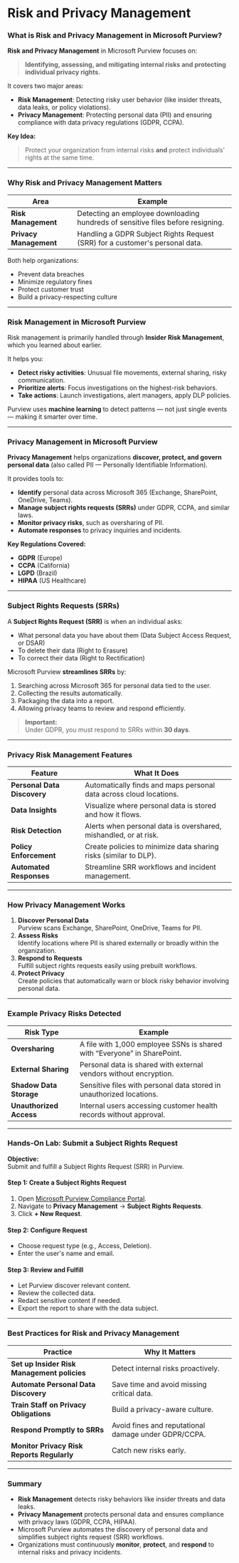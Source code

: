 # Risk and Privacy Management

### **What is Risk and Privacy Management in Microsoft Purview?**

**Risk and Privacy Management** in Microsoft Purview focuses on:

> **Identifying, assessing, and mitigating internal risks and protecting individual privacy rights.**

It covers two major areas:

* **Risk Management**: Detecting risky user behavior (like insider threats, data leaks, or policy violations).
* **Privacy Management**: Protecting personal data (PII) and ensuring compliance with data privacy regulations (GDPR, CCPA).

**Key Idea:**

> Protect your organization from internal risks **and** protect individuals' rights at the same time.

***

### **Why Risk and Privacy Management Matters**

| Area                   | Example                                                                         |
| ---------------------- | ------------------------------------------------------------------------------- |
| **Risk Management**    | Detecting an employee downloading hundreds of sensitive files before resigning. |
| **Privacy Management** | Handling a GDPR Subject Rights Request (SRR) for a customer's personal data.    |

Both help organizations:

* Prevent data breaches
* Minimize regulatory fines
* Protect customer trust
* Build a privacy-respecting culture

***

### **Risk Management in Microsoft Purview**

Risk management is primarily handled through **Insider Risk Management**, which you learned about earlier.

It helps you:

* **Detect risky activities**: Unusual file movements, external sharing, risky communication.
* **Prioritize alerts**: Focus investigations on the highest-risk behaviors.
* **Take actions**: Launch investigations, alert managers, apply DLP policies.

Purview uses **machine learning** to detect patterns — not just single events — making it smarter over time.

***

### **Privacy Management in Microsoft Purview**

**Privacy Management** helps organizations **discover, protect, and govern personal data** (also called PII — Personally Identifiable Information).

It provides tools to:

* **Identify** personal data across Microsoft 365 (Exchange, SharePoint, OneDrive, Teams).
* **Manage subject rights requests (SRRs)** under GDPR, CCPA, and similar laws.
* **Monitor privacy risks**, such as oversharing of PII.
* **Automate responses** to privacy inquiries and incidents.

**Key Regulations Covered:**

* **GDPR** (Europe)
* **CCPA** (California)
* **LGPD** (Brazil)
* **HIPAA** (US Healthcare)

***

### **Subject Rights Requests (SRRs)**

A **Subject Rights Request (SRR)** is when an individual asks:

* What personal data you have about them (Data Subject Access Request, or DSAR)
* To delete their data (Right to Erasure)
* To correct their data (Right to Rectification)

Microsoft Purview **streamlines SRRs** by:

1. Searching across Microsoft 365 for personal data tied to the user.
2. Collecting the results automatically.
3. Packaging the data into a report.
4. Allowing privacy teams to review and respond efficiently.

> **Important:**\
> Under GDPR, you must respond to SRRs within **30 days**.

***

### **Privacy Risk Management Features**

| Feature                     | What It Does                                                       |
| --------------------------- | ------------------------------------------------------------------ |
| **Personal Data Discovery** | Automatically finds and maps personal data across cloud locations. |
| **Data Insights**           | Visualize where personal data is stored and how it flows.          |
| **Risk Detection**          | Alerts when personal data is overshared, mishandled, or at risk.   |
| **Policy Enforcement**      | Create policies to minimize data sharing risks (similar to DLP).   |
| **Automated Responses**     | Streamline SRR workflows and incident management.                  |

***

### **How Privacy Management Works**

1. **Discover Personal Data**\
   Purview scans Exchange, SharePoint, OneDrive, Teams for PII.
2. **Assess Risks**\
   Identify locations where PII is shared externally or broadly within the organization.
3. **Respond to Requests**\
   Fulfill subject rights requests easily using prebuilt workflows.
4. **Protect Privacy**\
   Create policies that automatically warn or block risky behavior involving personal data.

***

### **Example Privacy Risks Detected**

| Risk Type               | Example                                                                  |
| ----------------------- | ------------------------------------------------------------------------ |
| **Oversharing**         | A file with 1,000 employee SSNs is shared with “Everyone” in SharePoint. |
| **External Sharing**    | Personal data is shared with external vendors without encryption.        |
| **Shadow Data Storage** | Sensitive files with personal data stored in unauthorized locations.     |
| **Unauthorized Access** | Internal users accessing customer health records without approval.       |

***

### **Hands-On Lab: Submit a Subject Rights Request**

**Objective:**\
Submit and fulfill a Subject Rights Request (SRR) in Purview.

#### Step 1: Create a Subject Rights Request

1. Open [Microsoft Purview Compliance Portal](https://compliance.microsoft.com/).
2. Navigate to **Privacy Management** → **Subject Rights Requests**.
3. Click **+ New Request**.

#### Step 2: Configure Request

* Choose request type (e.g., Access, Deletion).
* Enter the user's name and email.

#### Step 3: Review and Fulfill

* Let Purview discover relevant content.
* Review the collected data.
* Redact sensitive content if needed.
* Export the report to share with the data subject.

***

### **Best Practices for Risk and Privacy Management**

| Practice                                    | Why It Matters                                       |
| ------------------------------------------- | ---------------------------------------------------- |
| **Set up Insider Risk Management policies** | Detect internal risks proactively.                   |
| **Automate Personal Data Discovery**        | Save time and avoid missing critical data.           |
| **Train Staff on Privacy Obligations**      | Build a privacy-aware culture.                       |
| **Respond Promptly to SRRs**                | Avoid fines and reputational damage under GDPR/CCPA. |
| **Monitor Privacy Risk Reports Regularly**  | Catch new risks early.                               |

***

### **Summary**

* **Risk Management** detects risky behaviors like insider threats and data leaks.
* **Privacy Management** protects personal data and ensures compliance with privacy laws (GDPR, CCPA, HIPAA).
* Microsoft Purview automates the discovery of personal data and simplifies subject rights request (SRR) workflows.
* Organizations must continuously **monitor**, **protect**, and **respond** to internal risks and privacy incidents.
